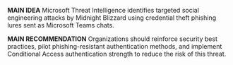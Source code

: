 **MAIN IDEA**
Microsoft Threat Intelligence identifies targeted social engineering attacks by Midnight Blizzard using credential theft phishing lures sent as Microsoft Teams chats.

**MAIN RECOMMENDATION**
Organizations should reinforce security best practices, pilot phishing-resistant authentication methods, and implement Conditional Access authentication strength to reduce the risk of this threat.
